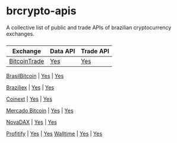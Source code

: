 # brcrypto-apis
A collective list of public and trade APIs of brazilian cryptocurrency exchanges.

### 
Exchange | Data API | Trade API
|---|---|---|
[BitcoinTrade](https://bitcointrade.com.br) | [Yes](https://apidocs.bitcointrade.com.br/) | [Yes](https://apidocs.bitcointrade.com.br/)

[BrasilBitcoin](https://brasilbitcoin.com.br) | [Yes](https://api.brasilbitcoin.com.br) | [Yes](https://api.brasilbitcoin.com.br)

[Braziliex](https://braziliex.com/) | [Yes](https://braziliex.com/exchange/api.php) | [Yes](https://braziliex.com/exchange/api.php)

[Coinext](https://coinext.com.br/) | [Yes](https://coinext.com.br/api) | [Yes](https://coinext.com.br/api)

[Mercado Bitcoin](https://mercadobitcoin.com.br) | [Yes](https://www.mercadobitcoin.com.br/api-doc/) | [Yes](https://www.mercadobitcoin.com.br/trade-api/)

[NovaDAX](https://novadax.com.br) | [Yes](https://www.novadax.com.br/introduction-api) | [Yes](https://www.novadax.com.br/introduction-api)

[Profitify](https://profitfy.trade/) | [Yes](https://profitfy.trade/Home/Api) | [Yes](https://profitfy.trade/Home/Api)
[Walltime](https://walltime) | [Yes](https://walltime.info/api.html?v=deltoid-4.7.5) | [Yes](https://walltime.info/api.html?v=deltoid-4.7.5)
